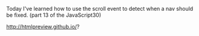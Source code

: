 Today I've learned how to use the scroll event to detect when a nav should be fixed.  (part 13 of the JavaScript30)

http://htmlpreview.github.io/?
